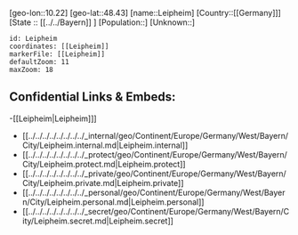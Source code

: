 ﻿---
location: [48.43,10.22]
mapzoom: [7,12] 
mapmarker: city 
type: City
tags:
- geo/City


SpocWebEntityId: 31924
isDeleted: false
confidential: public

---
[geo-lon::10.22]
[geo-lat::48.43]
[name::Leipheim]
[Country::[[Germany]]]
[State :: [[../../Bayern]] ]
[Population::]
[Unknown::]


```leaflet
id: Leipheim
coordinates: [[Leipheim]]
markerFile: [[Leipheim]]
defaultZoom: 11 
maxZoom: 18
```


## Confidential Links & Embeds: 
-[[Leipheim|Leipheim]]] 
- [[../../../../../../../../_internal/geo/Continent/Europe/Germany/West/Bayern/City/Leipheim.internal.md|Leipheim.internal]] 
- [[../../../../../../../../_protect/geo/Continent/Europe/Germany/West/Bayern/City/Leipheim.protect.md|Leipheim.protect]] 
- [[../../../../../../../../_private/geo/Continent/Europe/Germany/West/Bayern/City/Leipheim.private.md|Leipheim.private]] 
- [[../../../../../../../../_personal/geo/Continent/Europe/Germany/West/Bayern/City/Leipheim.personal.md|Leipheim.personal]] 
- [[../../../../../../../../_secret/geo/Continent/Europe/Germany/West/Bayern/City/Leipheim.secret.md|Leipheim.secret]] 
